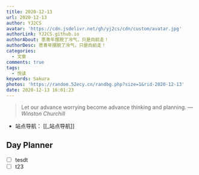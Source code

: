 ```yaml
---
title: 2020-12-13
url: 2020-12-13
author: YJ2CS
avatar: 'https://cdn.jsdelivr.net/gh/yj2cs/cdn/custom/avatar.jpg'
authorLink: YJ2CS.github.io
authorAbout: 愿青年摆脱了冷气，只是向前走！
authorDesc: 愿青年摆脱了冷气，只是向前走！
categories:
  - 文章
comments: true
tags:
  - 悦读
keywords: Sakura
photos: 'https://random.52ecy.cn/randbg.php?size=1&rid-2020-12-13'
date: 2020-12-13 16:01:23
---
```

> Let our advance worrying become advance thinking and planning.
> &mdash; <cite>Winston Churchill</cite>

- 站点导航： [[_站点导航]]

## Day Planner
- [ ] tesdt
- [ ] t23

